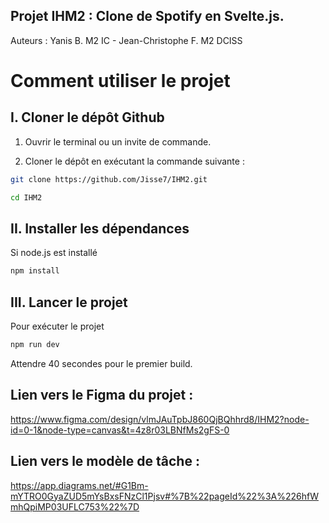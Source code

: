 ## Projet IHM2 : Clone de Spotify en Svelte.js. 

Auteurs : Yanis B. M2 IC - Jean-Christophe F. M2 DCISS

# Comment utiliser le projet 

## I. Cloner le dépôt Github

1. Ouvrir le terminal ou un invite de commande.

2. Cloner le dépôt en exécutant la commande suivante : 

```bash
git clone https://github.com/Jisse7/IHM2.git
```
```bash
cd IHM2
```
## II. Installer les dépendances

Si node.js est installé 

```bash
npm install
```

## III. Lancer le projet

Pour exécuter le projet

```bash
npm run dev
```

Attendre 40 secondes pour le premier build.

## Lien vers le Figma du projet : 

https://www.figma.com/design/vlmJAuTpbJ860QjBQhhrd8/IHM2?node-id=0-1&node-type=canvas&t=4z8r03LBNfMs2gFS-0

## Lien vers le modèle de tâche : 

https://app.diagrams.net/#G1Bm-mYTRO0GyaZUD5mYsBxsFNzCl1Pjsv#%7B%22pageId%22%3A%226hfWmhQpiMP03UFLC753%22%7D

